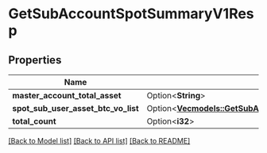 # GetSubAccountSpotSummaryV1Resp

## Properties

Name | Type | Description | Notes
------------ | ------------- | ------------- | -------------
**master_account_total_asset** | Option<**String**> |  | [optional]
**spot_sub_user_asset_btc_vo_list** | Option<[**Vec<models::GetSubAccountSpotSummaryV1RespSpotSubUserAssetBtcVoListInner>**](GetSubAccountSpotSummaryV1Resp_spotSubUserAssetBtcVoList_inner.md)> |  | [optional]
**total_count** | Option<**i32**> |  | [optional]

[[Back to Model list]](../README.md#documentation-for-models) [[Back to API list]](../README.md#documentation-for-api-endpoints) [[Back to README]](../README.md)


